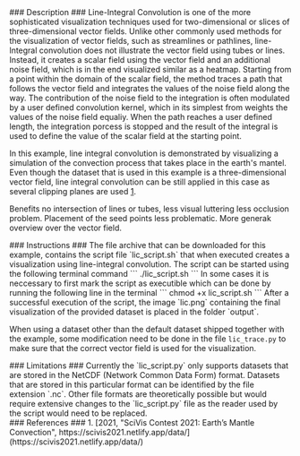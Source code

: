 <div id="description" outline_label="Description" outline_indent="0" markdown="1">
### Description ###
Line-Integral Convolution is one of the more sophisticated visualization techniques used for two-dimensional or slices of three-dimensional vector fields.
Unlike other commonly used methods for the visualization of vector fields, such as streamlines or pathlines, line-lntegral convolution does not illustrate the vector field using tubes or lines.
Instead, it creates a scalar field using the vector field and an additional noise field, which is in the end visualized similar as a heatmap.
Starting from a point within the domain of the scalar field, the method traces a path that follows the vector field and integrates the values of the noise field along the way.
The contribution of the noise field to the integration is often modulated by a user defined convolution kernel, which in its simplest from weights the values of the noise field equaliy.
When the path reaches a user defined length, the integration porcess is stopped and the result of the integral is used to define the value of the scalar field at the starting point.

In this example, line integral convolution is demonstrated by visualizing a simulation of the convection process that takes place in the earth's mantel.
Even though the dataset that is used in this example is a three-dimensional vector field, line integral convolution can be still applied in this case as several clipping planes are used [1](#reference_dataset).

Benefits no intersection of lines or tubes, less visual luttering less occlusion problem. 
Placement of the seed points less problematic. More generak overview over the vector field.
</div>
<div id="instructons" outline_label="Instructions" outline_indent="0" markdown="1">
### Instructions ###
The file archive that can be downloaded for this example, contains the script file `lic_script.sh` that when executed creates a visualization using line-integral convolution.
The script can be started using the following terminal command
```
./lic_script.sh
```
In some cases it is neccessary to first mark the script as executible which can be done by running the following line in the terminal
```
chmod +x lic_script.sh
```
After a successful execution of the script, the image `lic.png` containing the final visualization of the provided dataset is placed in the folder `output`. 

When using a dataset other than the default dataset shipped together with the example, some modification need to be done in the file `lic_trace.py` to make sure that the correct vector field is used for the visualization.


</div>
<div id="limitations" outline_label="Limitations" outline_indent="0" markdown="1">
### Limitations ###
Currently the `lic_script.py` only supports datasets that are stored in the NetCDF (Network Common Data Form) format.
Datasets that are stored in this particular format can be identified by the file extension `.nc`.
Other file formats are theoretically possible but would require extensive changes to the `lic_script.py` file as the reader used by the script would need to be replaced.

</div>
<div id="references" outline_label="References" outline_indent="0" markdown="1">
### References ###
1. [<span id="reference_dataset">2021, "SciVis Contest 2021: Earth’s Mantle Convection", https://scivis2021.netlify.app/data/</span>](https://scivis2021.netlify.app/data/)
</div>